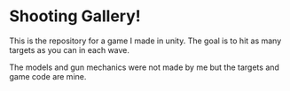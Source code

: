 # Shooting Gallery!

This is the repository for a game I made in unity. The goal is to hit as many targets as you can in each wave.

The models and gun mechanics were not made by me but the targets and game code are mine.
